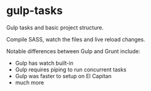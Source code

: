 # gulp-tasks
Gulp tasks and basic project structure.

Compile SASS, watch the files and live reload changes.

Notable differences between Gulp and Grunt include:

* Gulp has watch built-in
* Gulp requires piping to run concurrent tasks
* Gulp was faster to setup on El Capitan
* much more
